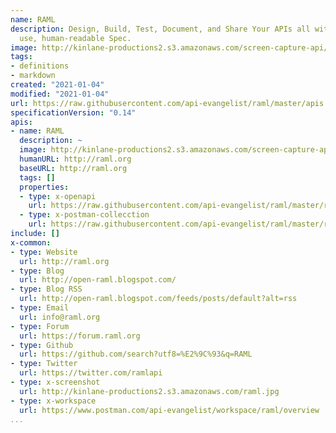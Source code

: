 ```yaml
---
name: RAML
description: Design, Build, Test, Document, and Share Your APIs all with an easy to
  use, human-readable Spec.
image: http://kinlane-productions2.s3.amazonaws.com/screen-capture-api/1917-raml.jpg
tags:
- definitions
- markdown
created: "2021-01-04"
modified: "2021-01-04"
url: https://raw.githubusercontent.com/api-evangelist/raml/master/apis.json
specificationVersion: "0.14"
apis:
- name: RAML
  description: ~
  image: http://kinlane-productions2.s3.amazonaws.com/screen-capture-api/1917-raml.jpg
  humanURL: http://raml.org
  baseURL: http://raml.org
  tags: []
  properties:
  - type: x-openapi
    url: https://raw.githubusercontent.com/api-evangelist/raml/master/raml-openapi.json
  - type: x-postman-collecction
    url: https://raw.githubusercontent.com/api-evangelist/raml/master/raml-postman-collection.json
include: []
x-common:
- type: Website
  url: http://raml.org
- type: Blog
  url: http://open-raml.blogspot.com/
- type: Blog RSS
  url: http://open-raml.blogspot.com/feeds/posts/default?alt=rss
- type: Email
  url: info@raml.org
- type: Forum
  url: https://forum.raml.org
- type: Github
  url: https://github.com/search?utf8=%E2%9C%93&q=RAML
- type: Twitter
  url: https://twitter.com/ramlapi
- type: x-screenshot
  url: http://kinlane-productions2.s3.amazonaws.com/raml.jpg
- type: x-workspace
  url: https://www.postman.com/api-evangelist/workspace/raml/overview
...
```

